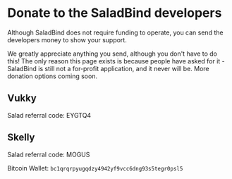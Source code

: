 # Donate to the SaladBind developers
Although SaladBind does not require funding to operate, you can send the developers money to show your support.

We greatly appreciate anything you send, although you don't have to do this! The only reason this page exists is because people have asked for it - SaladBind is still not a for-profit application, and it never will be. More donation options coming soon.

## Vukky

Salad referral code: EYGTQ4

## Skelly

Salad referral code: MOGUS

Bitcoin Wallet: `bc1qrqrpyugqdzy4942yf9vcc6dng93s5tegr0psl5`
